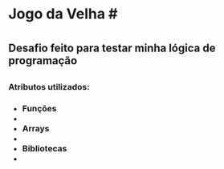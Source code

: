 <h1> Jogo da Velha # <h1>

<h2> Desafio feito para testar minha lógica de programação <h2/>
<h3> Atributos utilizados: <h3/>
<ul>
<li>Funções<li/>
<li>Arrays<li/>
<li>Bibliotecas<li/>
<ul/>
